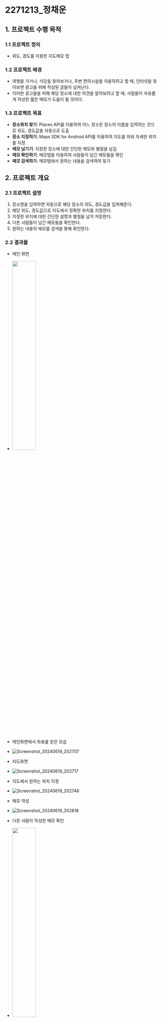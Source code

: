# 2271213_정채운

## 1. 프로젝트 수행 목적

### 1.1 프로젝트 정의
- 위도, 경도를 이용한 지도메모 앱

### 1.2 프로젝트 배경
- 여행을 가거나, 식당을 찾아보거나, 주변 편의시설을 이용하려고 할 때, 인터넷을 찾아보면 광고를 위해 작성된 글들이 넘쳐난다.
- 이러한 광고들을 피해 해당 장소에 대한 의견을 알아보려고 할 때, 사람들이 자유롭게 작성한 짧은 메모가 도움이 될 것이다.

### 1.3 프로젝트 목표
- **장소위치 찾기**: Places API를 이용하여 어느 장소든 장소의 이름을 입력하는 것으로 위도, 경도값을 자동으로 도출
- **장소 지정하기**: Maps SDK for Android API를 이용하여 지도를 띄워 자세한 위치를 지정
- **메모 남기기**: 지정한 장소에 대한 간단한 메모와 별점을 남김
- **메모 확인하기**: 메모탭을 이용하여 사람들이 남긴 메모들을 확인
- **메모 검색하기**: 메모탭에서 원하는 내용을 검색하여 찾기

## 2. 프로젝트 개요

### 2.1 프로젝트 설명
1. 장소명을 입력하면 자동으로 해당 장소의 위도, 경도값을 입력해준다.
2. 해당 위도, 경도값으로 지도에서 정확한 위치를 지정한다.
3. 지정한 위치에 대한 간단한 설명과 별점을 남겨 저장한다.
4. 다른 사람들이 남긴 메모들을 확인한다.
5. 원하는 내용의 메모를 검색을 통해 확인한다.

### 2.2 결과물

- 메인 화면
- 
  <img src="https://github.com/jjas00n/Location_memo/assets/147312504/acce5dc1-fcf2-42e7-aac0-986866d8c48f" width="40%" height="40%">

- 메인화면에서 좌표를 얻은 모습
-
  ![Screenshot_20240619_202707](https://github.com/jjas00n/Location_memo/assets/147312504/712bf28f-7df1-4102-95b8-d6afc0dd6b18)

- 지도화면
-
  ![Screenshot_20240619_202717](https://github.com/jjas00n/Location_memo/assets/147312504/4b2423e0-9505-42e5-b9ec-f4ed4db8cc47)


- 지도에서 원하는 위치 지정
-
  ![Screenshot_20240619_202746](https://github.com/jjas00n/Location_memo/assets/147312504/28a2cf6d-0e22-42d5-a7d0-69e1a3bbc81b)

- 메모 작성
-
  ![Screenshot_20240619_202818](https://github.com/jjas00n/Location_memo/assets/147312504/f9b8b8d2-7117-4888-9800-4f77cd8c9385)

- 다른 사람이 작성한 메모 확인
- 
  <img src="https://github.com/jjas00n/Location_memo/assets/147312504/faadbc58-66ae-4656-a081-c33ac803809a" width="40%" height="40%">

- 검색하여 원하는 내용 찾기
- 
  <img src="https://github.com/jjas00n/Location_memo/assets/147312504/75ed383b-7df0-4ea4-9826-c8d3192a6cd4" width="40%" height="40%">

- 자세한 메모 내용 확인
- 
  <img src="https://github.com/jjas00n/Location_memo/assets/147312504/01728ef8-ca7f-4c82-8296-74214782b7c9" width="40%" height="40%">

### 2.3 기대효과
- 정보를 얻으려고 클릭한 긴 글에 끝에 광고였다는 내용이 적혀있다면, 시간도 소비되고 신뢰없는 정보가 들어오는 반면, 이 앱은 사용자들이 자유롭게 쓴 짧고 간결한 평가로 손 쉽게 정보를 얻을 수 있다.
- 장소에 대한 나의 의견을 써보고 다른 사람의 메모도 구경하며 의견의 차이를 확인할 수 있다.

### 2.4 시연영상
- [Youtube 동영상]
- https://youtu.be/IVGUJR84vEw
